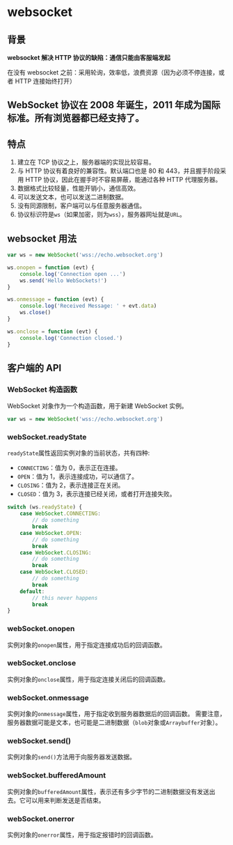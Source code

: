 # websocket

## 背景

**websocket 解决 HTTP 协议的缺陷：通信只能由客服端发起**

在没有 websocket 之前：采用轮询，效率低，浪费资源（因为必须不停连接，或者 HTTP 连接始终打开）

## WebSocket 协议在 2008 年诞生，2011 年成为国际标准。所有浏览器都已经支持了。

## 特点

1. 建立在 TCP 协议之上，服务器端的实现比较容易。
2. 与 HTTP 协议有着良好的兼容性。默认端口也是 80 和 443，并且握手阶段采用 HTTP 协议，因此在握手时不容易屏蔽，能通过各种 HTTP 代理服务器。
3. 数据格式比较轻量，性能开销小，通信高效。
4. 可以发送文本，也可以发送二进制数据。
5. 没有同源限制，客户端可以与任意服务器通信。
6. 协议标识符是`ws`（如果加密，则为`wss`），服务器网址就是`URL`。

## websocket 用法

```javascript
var ws = new WebSocket('wss://echo.websocket.org')

ws.onopen = function (evt) {
	console.log('Connection open ...')
	ws.send('Hello WebSockets!')
}

ws.onmessage = function (evt) {
	console.log('Received Message: ' + evt.data)
	ws.close()
}

ws.onclose = function (evt) {
	console.log('Connection closed.')
}
```

## 客户端的 API

### WebSocket 构造函数

WebSocket 对象作为一个构造函数，用于新建 WebSocket 实例。

```javascript
var ws = new WebSocket('wss://echo.websocket.org')
```

### webSocket.readyState

`readyState`属性返回实例对象的当前状态，共有四种:

- `CONNECTING`：值为 0，表示正在连接。
- `OPEN`：值为 1，表示连接成功，可以通信了。
- `CLOSING`：值为 2，表示连接正在关闭。
- `CLOSED`：值为 3，表示连接已经关闭，或者打开连接失败。

```javascript
switch (ws.readyState) {
	case WebSocket.CONNECTING:
		// do something
		break
	case WebSocket.OPEN:
		// do something
		break
	case WebSocket.CLOSING:
		// do something
		break
	case WebSocket.CLOSED:
		// do something
		break
	default:
		// this never happens
		break
}
```

### webSocket.onopen

实例对象的`onopen`属性，用于指定连接成功后的回调函数。

### webSocket.onclose

实例对象的`onclose`属性，用于指定连接关闭后的回调函数。

### webSocket.onmessage

实例对象的`onmessage`属性，用于指定收到服务器数据后的回调函数。
需要注意，服务器数据可能是文本，也可能是二进制数据（`blob`对象或`Arraybuffer`对象）。

### webSocket.send()

实例对象的`send()`方法用于向服务器发送数据。

### webSocket.bufferedAmount

实例对象的`bufferedAmount`属性，表示还有多少字节的二进制数据没有发送出去。它可以用来判断发送是否结束。

### webSocket.onerror

实例对象的`onerror`属性，用于指定报错时的回调函数。
